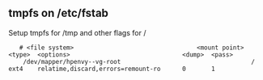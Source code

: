## tmpfs on /etc/fstab

Setup tmpfs for /tmp and other flags for /

       # <file system>									<mount point>	<type>	<options>								<dump>	<pass>
        /dev/mapper/hpenvy--vg-root                                    /               ext4    relatime,discard,errors=remount-ro      0       1

